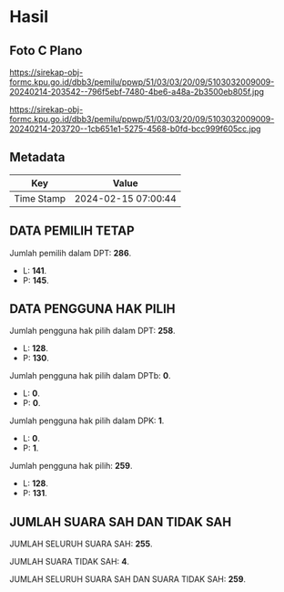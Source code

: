 # Hasil

## Foto C Plano

https://sirekap-obj-formc.kpu.go.id/dbb3/pemilu/ppwp/51/03/03/20/09/5103032009009-20240214-203542--796f5ebf-7480-4be6-a48a-2b3500eb805f.jpg

https://sirekap-obj-formc.kpu.go.id/dbb3/pemilu/ppwp/51/03/03/20/09/5103032009009-20240214-203720--1cb651e1-5275-4568-b0fd-bcc999f605cc.jpg


## Metadata

| Key        | Value               |
| ---------- | ------------------- |
| Time Stamp | 2024-02-15 07:00:44 |


## DATA PEMILIH TETAP

Jumlah pemilih dalam DPT: **286**.
 * L: **141**.
 * P: **145**.

## DATA PENGGUNA HAK PILIH

Jumlah pengguna hak pilih dalam DPT: **258**.
 * L: **128**.
 * P: **130**.

Jumlah pengguna hak pilih dalam DPTb: **0**.
 * L: **0**.
 * P: **0**.

Jumlah pengguna hak pilih dalam DPK: **1**.
 * L: **0**.
 * P: **1**.

Jumlah pengguna hak pilih: **259**.
 * L: **128**.
 * P: **131**.

## JUMLAH SUARA SAH DAN TIDAK SAH

JUMLAH SELURUH SUARA SAH: **255**.

JUMLAH SUARA TIDAK SAH: **4**.

JUMLAH SELURUH SUARA SAH DAN SUARA TIDAK SAH: **259**.


